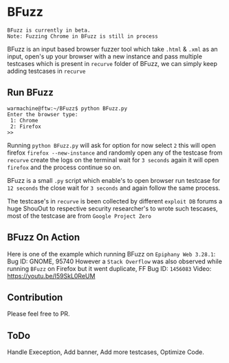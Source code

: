 # BFuzz

```
BFuzz is currently in beta. 
Note: Fuzzing Chrome in BFuzz is still in process
```

BFuzz is an input based browser fuzzer tool which take `.html` & `.xml` as an input, open's up your browser with a new instance and pass multiple testcases which is present in `recurve` folder of BFuzz, we can simply keep adding testcases in `recurve`

## Run BFuzz

```
warmachine@ftw:~/BFuzz$ python BFuzz.py 
Enter the browser type:  
 1: Chrome 
 2: Firefox
>>
```
Running `python BFuzz.py` will ask for option for now select `2` this will open firefox `firefox --new-instance` and randomly open any of the testcase from `recurve` create the logs on the terminal wait for `3 seconds` again it will open `firefox` and the process continue so on.

BFuzz is a small `.py` script which enable's to open browser run testcase for `12 seconds` the close wait for `3 seconds` and again follow the same process.

The testcase's in `recurve` is been collected by different `exploit DB` forums a huge ShouOut to respective security researcher's to wrote such tescases, most of the testcase are from `Google Project Zero`

## BFuzz On Action

Here is one of the example which running BFuzz on `Epiphany Web 3.28.1`: Bug ID: GNOME, 95740 
However a `Stack Overflow` was also observed while running `BFuzz` on Firefox but it went duplicate, FF Bug ID: `1456083`
Video: https://youtu.be/I59SkL0ReUM

## Contribution

Please feel free to PR.

## ToDo

Handle Exeception, Add banner, Add more testcases, Optimize Code.
